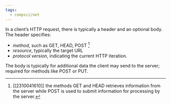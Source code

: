```yaml
---
tags:
  - compsci/net
---
```

In a client’s HTTP request, there is typically a header and an optional body. The header specifies:
- *method*, such as GET, HEAD, POST [^1]
- *resource*, typically the target URL
- *protocol version*, indicating the current HTTP iteration.

The body is typically for additional data the client may send to the server; required for methods like POST or PUT.

[^1]: [[2310041610]] the methods GET and HEAD retrieves information from the server while POST is used to submit information for processing by the server.
[^2]: [[2310041628]] subsequent to a client’s request of the server, the server typically replies with a similarly composed packet containing a header and optional body.